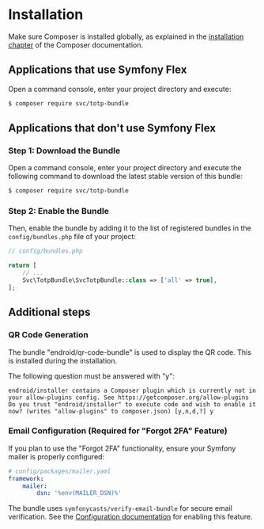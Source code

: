 # Installation

Make sure Composer is installed globally, as explained in the
[installation chapter](https://getcomposer.org/doc/00-intro.md)
of the Composer documentation.

## Applications that use Symfony Flex


Open a command console, enter your project directory and execute:

```bash
$ composer require svc/totp-bundle
```

## Applications that don't use Symfony Flex

### Step 1: Download the Bundle

Open a command console, enter your project directory and execute the
following command to download the latest stable version of this bundle:

```bash
$ composer require svc/totp-bundle
```

### Step 2: Enable the Bundle

Then, enable the bundle by adding it to the list of registered bundles
in the `config/bundles.php` file of your project:

```php
// config/bundles.php

return [
    // ...
    Svc\TotpBundle\SvcTotpBundle::class => ['all' => true],
];
```

## Additional steps

### QR Code Generation

The bundle "endroid/qr-code-bundle" is used to display the QR code. This is installed during the installation.

The following question must be answered with "y":
```console
endroid/installer contains a Composer plugin which is currently not in your allow-plugins config. See https://getcomposer.org/allow-plugins
Do you trust "endroid/installer" to execute code and wish to enable it now? (writes "allow-plugins" to composer.json) [y,n,d,?] y
```

### Email Configuration (Required for "Forgot 2FA" Feature)

If you plan to use the "Forgot 2FA" functionality, ensure your Symfony mailer is properly configured:

```yaml
# config/packages/mailer.yaml
framework:
    mailer:
        dsn: '%env(MAILER_DSN)%'
```

The bundle uses `symfonycasts/verify-email-bundle` for secure email verification. See the [Configuration documentation](config.md#enable-forget-qr-code-function) for enabling this feature.
